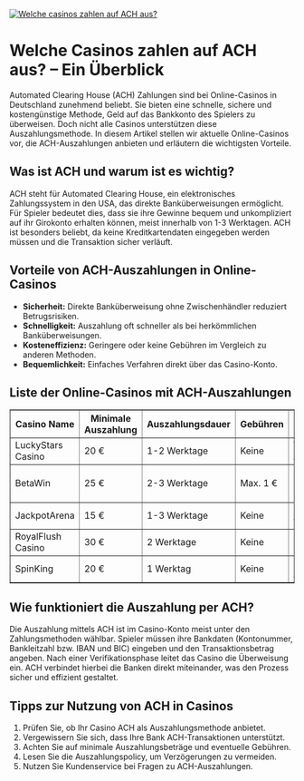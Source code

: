 [![Welche casinos zahlen auf ACH aus?](https://123-caf.pages.dev/gitsignup.png)](https://vrmoo.ru/Bt82HjjY)

<h1>Welche Casinos zahlen auf ACH aus? – Ein Überblick</h1>  <p>Automated Clearing House (ACH) Zahlungen sind bei Online-Casinos in Deutschland zunehmend beliebt. Sie bieten eine schnelle, sichere und kostengünstige Methode, Geld auf das Bankkonto des Spielers zu überweisen. Doch nicht alle Casinos unterstützen diese Auszahlungsmethode. In diesem Artikel stellen wir aktuelle Online-Casinos vor, die ACH-Auszahlungen anbieten und erläutern die wichtigsten Vorteile.</p>  <h2>Was ist ACH und warum ist es wichtig?</h2> <p>ACH steht für Automated Clearing House, ein elektronisches Zahlungssystem in den USA, das direkte Banküberweisungen ermöglicht. Für Spieler bedeutet dies, dass sie ihre Gewinne bequem und unkompliziert auf ihr Girokonto erhalten können, meist innerhalb von 1-3 Werktagen. ACH ist besonders beliebt, da keine Kreditkartendaten eingegeben werden müssen und die Transaktion sicher verläuft.</p>  <h2>Vorteile von ACH-Auszahlungen in Online-Casinos</h2> <ul>   <li><strong>Sicherheit:</strong> Direkte Banküberweisung ohne Zwischenhändler reduziert Betrugsrisiken.</li>   <li><strong>Schnelligkeit:</strong> Auszahlung oft schneller als bei herkömmlichen Banküberweisungen.</li>   <li><strong>Kosteneffizienz:</strong> Geringere oder keine Gebühren im Vergleich zu anderen Methoden.</li>   <li><strong>Bequemlichkeit:</strong> Einfaches Verfahren direkt über das Casino-Konto.</li> </ul>  <h2>Liste der Online-Casinos mit ACH-Auszahlungen</h2>  <table border="1" cellpadding="8" cellspacing="0" style="border-collapse: collapse; width: 100%;">   <thead>     <tr>       <th>Casino Name</th>       <th>Minimale Auszahlung</th>       <th>Auszahlungsdauer</th>       <th>Gebühren</th>       <th>Besonderheiten</th>     </tr>   </thead>   <tbody>     <tr>       <td>LuckyStars Casino</td>       <td>20 €</td>       <td>1-2 Werktage</td>       <td>Keine</td>       <td>VIP-Bonus für ACH-Nutzer</td>     </tr>     <tr>       <td>BetaWin</td>       <td>25 €</td>       <td>2-3 Werktage</td>       <td>Max. 1 €</td>       <td>Schneller Support rund um die Uhr</td>     </tr>     <tr>       <td>JackpotArena</td>       <td>15 €</td>       <td>1-3 Werktage</td>       <td>Keine</td>       <td>Mobile App verfügbar</td>     </tr>     <tr>       <td>RoyalFlush Casino</td>       <td>30 €</td>       <td>2 Werktage</td>       <td>Keine</td>       <td>Exklusive Poker-Turniere</td>     </tr>     <tr>       <td>SpinKing</td>       <td>20 €</td>       <td>1 Werktag</td>       <td>Keine</td>       <td>Große Slot-Auswahl</td>     </tr>   </tbody> </table>  <h2>Wie funktioniert die Auszahlung per ACH?</h2> <p>Die Auszahlung mittels ACH ist im Casino-Konto meist unter den Zahlungsmethoden wählbar. Spieler müssen ihre Bankdaten (Kontonummer, Bankleitzahl bzw. IBAN und BIC) eingeben und den Transaktionsbetrag angeben. Nach einer Verifikationsphase leitet das Casino die Überweisung ein. ACH verbindet hierbei die Banken direkt miteinander, was den Prozess sicher und effizient gestaltet.</p>  <h2>Tipps zur Nutzung von ACH in Casinos</h2> <ol>   <li>Prüfen Sie, ob Ihr Casino ACH als Auszahlungsmethode anbietet.</li>   <li>Vergewissern Sie sich, dass Ihre Bank ACH-Transaktionen unterstützt.</li>   <li>Achten Sie auf minimale Auszahlungsbeträge und eventuelle Gebühren.</li>   <li>Lesen Sie die Auszahlungspolicy, um Verzögerungen zu vermeiden.</li>   <li>Nutzen Sie Kundenservice bei Fragen zu ACH-Auszahlungen.</li> </ol>